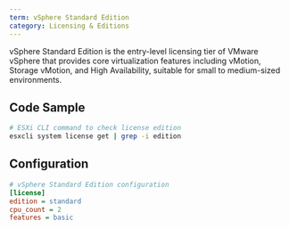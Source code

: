```yaml
---
term: vSphere Standard Edition
category: Licensing & Editions
---
```


vSphere Standard Edition is the entry-level licensing tier of VMware vSphere that provides core virtualization features including vMotion, Storage vMotion, and High Availability, suitable for small to medium-sized environments.

## Code Sample

```bash
# ESXi CLI command to check license edition
esxcli system license get | grep -i edition
```

## Configuration

```ini
# vSphere Standard Edition configuration
[license]
edition = standard
cpu_count = 2
features = basic
```